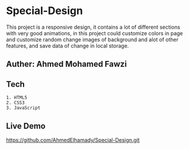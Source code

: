 # Special-Design

This project is a responsive design, it contains a lot of different sections with very good animations,
in this project could customize colors in page and customize random change images of background and alot of other features, and save data of change in local storage.

## Auther: Ahmed Mohamed Fawzi

## Tech

    1. HTML5
    2. CSS3
    3. JavaScript

## Live Demo

https://github.com/AhmedElhamady/Special-Design.git
